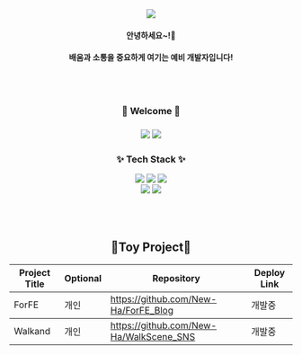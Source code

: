 <div align=center>
  <img src="https://capsule-render.vercel.app/api?type=waving&color=auto&height=200&section=header&text=유~하!!🙋🏻‍♀️&fontSize=80" />
</div>

<div align=center>
  <h4>안녕하세요~!🐣</h4>
  <h4>배움과 소통을 중요하게 여기는 예비 개발자입니다!</h4>
  <br />
  <br />

  <h3> 🔗 Welcome 🔗 <h3>
  <a href="https://velog.io/@https00200" target="_blank"><img src="https://img.shields.io/badge/Velog-20C997?style=for-the-badge&logo=Velog&logoColor=white"/></a>
  <a href="https://github.com/New-Ha/" target="_blank"><img src="https://img.shields.io/badge/github-181717?style=for-the-badge&logo=github&logoColor=white"></a>  
</div>

<div align=center>
  <div>
    <h3>✨ Tech Stack ✨</h3>
     <img src="https://img.shields.io/badge/Node.js-339933?style=for-the-badge&logo=Node.js&logoColor=white"/>
    <img src="https://img.shields.io/badge/HTML5-E34F26?style=for-the-badge&logo=HTML5&logoColor=white"/>
    <img src="https://img.shields.io/badge/CSS3-1572B6?style=for-the-badge&logo=CSS3&logoColor=white"/>
     <br/>
    <img src="https://img.shields.io/badge/Javascript-F7DF1E?style=for-the-badge&logo=Javascript&logoColor=white"/>
    <img src="https://img.shields.io/badge/React-61DAFB?style=for-the-badge&logo=React&logoColor=white"/> 
  </div>
</div>
<br />
<br />
<br />
  <div align=center>
    <h2>💎Toy Project💎</h2>
    <table>
      <thead>
		<tr>
			<th>Project Title</th>
      			<th>Optional</th>
			<th>Repository</th>
			<th>Deploy Link</th>
		</tr>
	</thead>
	<tbody>
    <tr>
			<td> ForFE </td>
			<td>  개인 </td>
			<td>  <a href='https://github.com/New-Ha/ForFE_Blog'>https://github.com/New-Ha/ForFE_Blog</a> </td>
			<td>  개발중 </td>
		</tr>
	</tbody>
  <tbody>
    <tr>
			<td> Walkand </td>
			<td>  개인 </td>
			<td> <a href='https://github.com/New-Ha/WalkScene_SNS'>https://github.com/New-Ha/WalkScene_SNS</a> </td>
			<td>  개발중 </td>
		</tr>
	</tbody>
    </table>
  </div>
<br />
<br />
<br />
<br />
